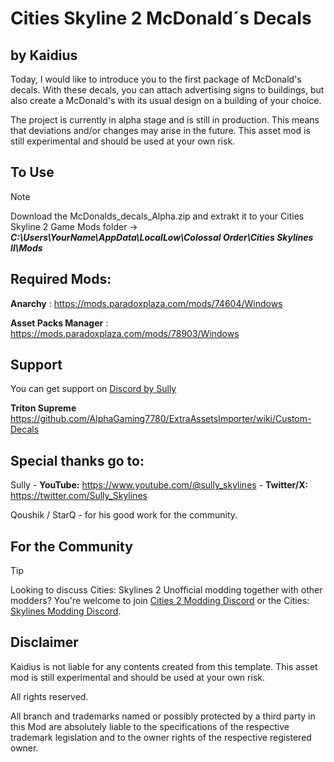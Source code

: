 # Cities Skyline 2 McDonald´s Decals
## by Kaidius 
Today, I would like to introduce you to the first package of McDonald's decals. 
With these decals, you can attach advertising signs to buildings, but also create a McDonald's with its usual design on a building of your choice. 

The project is currently in alpha stage and is still in production. 
This means that deviations and/or changes may arise in the future. This asset mod is still experimental and should be used at your own risk.

## To Use
> [!NOTE]
> Download the McDonalds_decals_Alpha.zip  and extrakt it to your Cities Skyline 2 Game Mods folder -> ***C:\Users\YourName\AppData\LocalLow\Colossal Order\Cities Skylines II\Mods***

## Required Mods:
**Anarchy** : https://mods.paradoxplaza.com/mods/74604/Windows

**Asset Packs Manager** : https://mods.paradoxplaza.com/mods/78903/Windows

## Support
You can get support on [Discord by Sully](https://discord.gg/SHfQrBvnkp)

**Triton Supreme**  https://github.com/AlphaGaming7780/ExtraAssetsImporter/wiki/Custom-Decals

## Special thanks go to:
Sully - **YouTube:** https://www.youtube.com/@sully_skylines - **Twitter/X:** https://twitter.com/Sully_Skylines

Qoushik / StarQ  - for his good work for the community. 

## For the Community
> [!TIP]
> Looking to discuss Cities: Skylines 2 Unofficial modding together with other modders? 
You're welcome to join [Cities 2 Modding Discord](https://discord.gg/vd7HXnpPJf) or the Cities: [Skylines Modding Discord](https://discord.gg/27CVdGFA47).
>
## Disclaimer
Kaidius is not liable for any contents created from this template.
This asset mod is still experimental and should be used at your own risk.

All rights reserved. 

All branch and trademarks named or possibly protected by a third party in this Mod are absolutely liable to the specifications of the respective trademark legislation and to the owner rights of the respective registered owner.  

